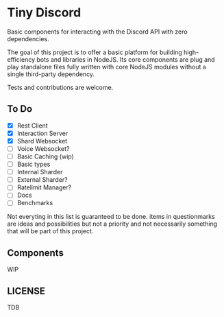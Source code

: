 # Tiny Discord

Basic components for interacting with the Discord API with zero dependencies.

The goal of this project is to offer a basic platform for building high-efficiency bots and libraries in NodeJS. Its core components are plug and play standalone files fully written with core NodeJS modules without a single third-party dependency.

Tests and contributions are welcome.

## To Do

- [x] Rest Client
- [x] Interaction Server
- [x] Shard Websocket
- [ ] Voice Websocket?
- [ ] Basic Caching (wip)
- [ ] Basic types
- [ ] Internal Sharder
- [ ] External Sharder?
- [ ] Ratelimit Manager?
- [ ] Docs
- [ ] Benchmarks

Not everyting in this list is guaranteed to be done. items in questionmarks are ideas and possibilities but not a priority and not necessarily something that will be part of this project.

## Components

WIP

## LICENSE

TDB
